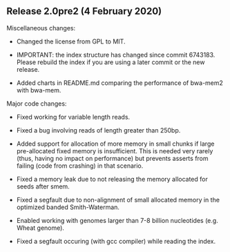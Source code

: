 Release 2.0pre2 (4 February 2020)
---------------------------------

Miscellaneous changes:

 * Changed the license from GPL to MIT.

 * IMPORTANT: the index structure has changed since commit 6743183. Please
   rebuild the index if you are using a later commit or the new release.

 * Added charts in README.md comparing the performance of bwa-mem2 with bwa-mem.

Major code changes:

 * Fixed working for variable length reads.

 * Fixed a bug involving reads of length greater than 250bp.

 * Added support for allocation of more memory in small chunks if large
   pre-allocated fixed memory is insufficient. This is needed very rarely
   (thus, having no impact on performance) but prevents asserts from failing
   (code from crashing) in that scenario. 

 * Fixed a memory leak due to not releasing the memory allocated for seeds
   after smem.

 * Fixed a segfault due to non-alignment of small allocated memory in the
   optimized banded Smith-Waterman.

 * Enabled working with genomes larger than 7-8 billion nucleotides (e.g. Wheat
   genome).

 * Fixed a segfault occuring (with gcc compiler) while reading the index.
